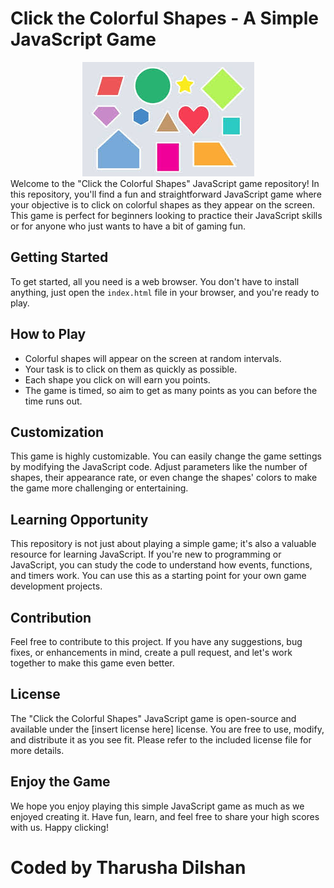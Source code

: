 # Click the Colorful Shapes - A Simple JavaScript Game
<center>
<img src = "https://github.com/dilshantharu/Java-script-simple-game/blob/497244c77800d0e8bb22024da83dc00fc55d7c7e/images%20(1).jpeg" >
</center>
Welcome to the "Click the Colorful Shapes" JavaScript game repository! In this repository, you'll find a fun and straightforward JavaScript game where your objective is to click on colorful shapes as they appear on the screen. This game is perfect for beginners looking to practice their JavaScript skills or for anyone who just wants to have a bit of gaming fun.

## Getting Started

To get started, all you need is a web browser. You don't have to install anything, just open the `index.html` file in your browser, and you're ready to play.

## How to Play

- Colorful shapes will appear on the screen at random intervals.
- Your task is to click on them as quickly as possible.
- Each shape you click on will earn you points.
- The game is timed, so aim to get as many points as you can before the time runs out.

## Customization

This game is highly customizable. You can easily change the game settings by modifying the JavaScript code. Adjust parameters like the number of shapes, their appearance rate, or even change the shapes' colors to make the game more challenging or entertaining.

## Learning Opportunity

This repository is not just about playing a simple game; it's also a valuable resource for learning JavaScript. If you're new to programming or JavaScript, you can study the code to understand how events, functions, and timers work. You can use this as a starting point for your own game development projects.

## Contribution

Feel free to contribute to this project. If you have any suggestions, bug fixes, or enhancements in mind, create a pull request, and let's work together to make this game even better.

## License

The "Click the Colorful Shapes" JavaScript game is open-source and available under the [insert license here] license. You are free to use, modify, and distribute it as you see fit. Please refer to the included license file for more details.

## Enjoy the Game

We hope you enjoy playing this simple JavaScript game as much as we enjoyed creating it. Have fun, learn, and feel free to share your high scores with us. Happy clicking!


# Coded by Tharusha Dilshan
